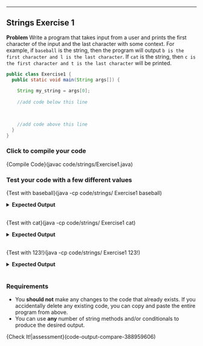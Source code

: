 ----------

## Strings Exercise 1

**Problem**
Write a program that takes input from a user and prints the first character of the input and the last character with some context. For example, if `baseball` is the string, then the program will output `b is the first character and l is the last character`. If `cat` is the string, then `c is the first character and t is the last character` will be printed.

```java
public class Exercise1 {
  public static void main(String args[]) {
    
    String my_string = args[0];
    
    //add code below this line
    

    
    //add code above this line
  }
}
```

### Click to compile your code
{Compile Code}(javac code/strings/Exercise1.java)

### Test your code with a few different values

{Test with baseball}(java -cp code/strings/ Exercise1 baseball)
<details><summary><b>Expected Output</b></summary><code>b is the first character and l is the last character</code></details><br>

{Test with cat}(java -cp code/strings/ Exercise1 cat)
<details><summary><b>Expected Output</b></summary><code>c is the first character and t is the last character</code></details><br>

{Test with 123!}(java -cp code/strings/ Exercise1 123!)
<details><summary><b>Expected Output</b></summary><code>1 is the first character and ! is the last character</code></details><br>

### Requirements
* You **should not** make any changes to the code that already exists. If you accidentally delete any existing code, you can copy and paste the entire program from above.
* You can use **any** number of string methods and/or conditionals to produce the desired output.

{Check It!|assessment}(code-output-compare-388959606)
